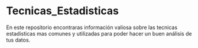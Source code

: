 # Tecnicas_Estadisticas

En este repositorio encontraras información valiosa sobre las tecnicas estadisticas mas comunes y utilizadas para poder hacer un buen análisis de tus datos. 

